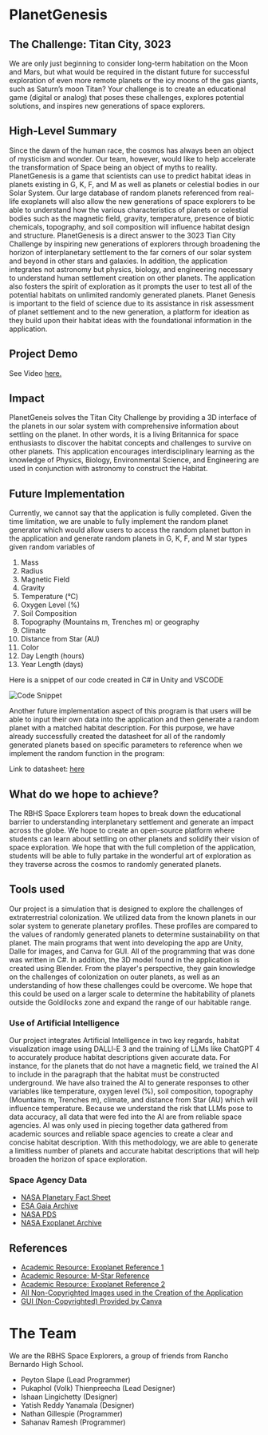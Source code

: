 # PlanetGenesis

## The Challenge: Titan City, 3023
We are only just beginning to consider long-term habitation on the Moon and Mars, but what would be required in the distant future for successful exploration of even more remote planets or the icy moons of the gas giants, such as Saturn’s moon Titan? Your challenge is to create an educational game (digital or analog) that poses these challenges, explores potential solutions, and inspires new generations of space explorers.

## High-Level Summary

Since the dawn of the human race, the cosmos has always been an object of mysticism and wonder. Our team, however, would like to help accelerate the transformation of Space being an object of myths to reality. PlanetGenesis is a game that scientists can use to predict habitat ideas in planets existing in G, K, F, and M as well as planets or celestial bodies in our Solar System. Our large database of random planets referenced from real-life exoplanets will also allow the new generations of space explorers to be able to understand how the various characteristics of planets or celestial bodies such as the magnetic field, gravity, temperature, presence of biotic chemicals, topography, and soil composition will influence habitat design and structure. PlanetGenesis is a direct answer to the 3023 Tian City Challenge by inspiring new generations of explorers through broadening the horizon of interplanetary settlement to the far corners of our solar system and beyond in other stars and galaxies. In addition, the application integrates not astronomy but physics, biology, and engineering necessary to understand human settlement creation on other planets. The application also fosters the spirit of exploration as it prompts the user to test all of the potential habitats on unlimited randomly generated planets. Planet Genesis is important to the field of science due to its assistance in risk assessment of planet settlement and to the new generation, a platform for ideation as they build upon their habitat ideas with the foundational information in the application.

## Project Demo

See Video [here.](https://www.youtube.com/watch?v=xdDqAAhp0p4)

## Impact

PlanetGeneis solves the Titan City Challenge by providing a 3D interface of the planets in our solar system with comprehensive information about settling on the planet. In other words, it is a living Britannica for space enthusiasts to discover the habitat concepts and challenges to survive on other planets. This application encourages interdisciplinary learning as the knowledge of Physics, Biology, Environmental Science, and Engineering are used in conjunction with astronomy to construct the Habitat.

## Future Implementation
Currently, we cannot say that the application is fully completed. Given the time limitation, we are unable to fully implement the random planet generator which would allow users to access the random planet button in the application and generate random planets in G, K, F, and M star types given random variables of

1. Mass
2. Radius
3. Magnetic Field
4. Gravity
5. Temperature (°C)
6. Oxygen Level (%)
7. Soil Composition
8. Topography (Mountains m, Trenches m) or geography
9. Climate
10. Distance from Star (AU)
11. Color
12. Day Length (hours)
13. Year Length (days)

Here is a snippet of our code created in C# in Unity and VSCODE

![Code Snippet](https://assets.spaceappschallenge.org/media/images/image_7anYNOQ.width-1024.png)

Another future implementation aspect of this program is that users will be able to input their own data into the application and then generate a random planet with a matched habitat description. For this purpose, we have already successfully created the datasheet for all of the randomly generated planets based on specific parameters to reference when we implement the random function in the program:

Link to datasheet: [here](https://docs.google.com/spreadsheets/d/1By3mx5X5dLw4I34GYa8BLo-NaE4WFG4acDkVzNBpuI8/edit?usp=sharing)


## What do we hope to achieve?

The RBHS Space Explorers team hopes to break down the educational barrier to understanding interplanetary settlement and generate an impact across the globe. We hope to create an open-source platform where students can learn about settling on other planets and solidify their vision of space exploration. We hope that with the full completion of the application, students will be able to fully partake in the wonderful art of exploration as they traverse across the cosmos to randomly generated planets.

## Tools used

Our project is a simulation that is designed to explore the challenges of extraterrestrial colonization. We utilized data from the known planets in our solar system to generate planetary profiles. These profiles are compared to the values of randomly generated planets to determine sustainability on that planet. The main programs that went into developing the app are Unity, Dalle for images, and Canva for GUI. All of the programming that was done was written in C#. In addition, the 3D model found in the application is created using Blender. From the player's perspective, they gain knowledge on the challenges of colonization on outer planets, as well as an understanding of how these challenges could be overcome. We hope that this could be used on a larger scale to determine the habitability of planets outside the Goldilocks zone and expand the range of our habitable range.

### Use of Artificial Intelligence

Our project integrates Artificial Intelligence in two key regards, habitat visualization image using DALLl-E 3 and the training of LLMs like ChatGPT 4 to accurately produce habitat descriptions given accurate data. For instance, for the planets that do not have a magnetic field, we trained the AI to include in the paragraph that the habitat must be constructed underground. We have also trained the AI to generate responses to other variables like temperature, oxygen level (%), soil composition, topography (Mountains m, Trenches m), climate, and distance from Star (AU) which will influence temperature. Because we understand the risk that LLMs pose to data accuracy, all data that were fed into the AI are from reliable space agencies. AI was only used in piecing together data gathered from academic sources and reliable space agencies to create a clear and concise habitat description. With this methodology, we are able to generate a limitless number of planets and accurate habitat descriptions that will help broaden the horizon of space exploration.

### Space Agency Data
- [NASA Planetary Fact Sheet](https://nssdc.gsfc.nasa.gov/planetary/factsheet/)
- [ESA Gaia Archive](https://gea.esac.esa.int/archive/)
- [NASA PDS](https://pds.nasa.gov/)
- [NASA Exoplanet Archive](https://exoplanetarchive.ipac.caltech.edu/)

## References
- [Academic Resource: Exoplanet Reference 1](https://iopscience.iop.org/article/10.3847/2041-8213/ab2df7/meta)
- [Academic Resource: M-Star Reference](https://www.sciencedirect.com/science/article/abs/pii/S0370157316303179)
- [Academic Resource: Exoplanet Reference 2](https://arxiv.org/abs/0906.2263)
- [All Non-Copyrighted Images used in the Creation of the Application](https://drive.google.com/drive/folders/1b5iBZ3dmRjnDf9tBD_bqWa6Lc-xcjuXb)
- [GUI (Non-Copyrighted) Provided by Canva](https://www.canva.com/design/DAFwdd7ZXR4/kVr4R0X8h4bwWzzmlxhQfg/edit?amp;utm_campaign=designshare&amp;utm_medium=link2&amp;utm_source=sharebutton)


# The Team

We are the RBHS Space Explorers, a group of friends from Rancho Bernardo High School. 

- Peyton Slape (Lead Programmer)
- Pukaphol (Volk) Thienpreecha (Lead Designer)
- Ishaan Lingichetty (Designer)
- Yatish Reddy Yanamala (Designer)
- Nathan Gillespie (Programmer)
- Sahanav Ramesh (Programmer)
